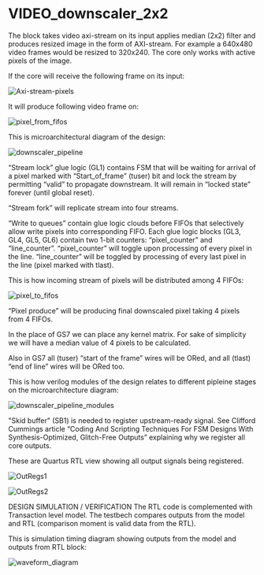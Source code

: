 # VIDEO_downscaler_2x2

The block takes video axi-stream on its input applies median (2x2) filter and produces resized image in the form of AXI-stream. For example a 640x480 video frames would be resized to 320x240.
The core only works with active pixels of the image.

If the core will receive the following frame on its input:

![Axi-stream-pixels](https://github.com/etherblade-net/VIDEO_downscaler_2x2/assets/53142676/7854687e-0724-4420-94da-0ee1154e23c8)

It will produce following video frame on:

![pixel_from_fifos](https://github.com/etherblade-net/VIDEO_downscaler_2x2/assets/53142676/00112b6f-e562-4ce0-82cb-128bacc8e3c0)

This is microarchitectural diagram of the design:

![downscaler_pipeline](https://github.com/etherblade-net/VIDEO_downscaler_2x2/assets/53142676/8e5f80ca-8682-4d2f-815c-d3cb8455b7af)

“Stream lock” glue logic (GL1) contains FSM that will be waiting for arrival of a pixel marked with “Start_of_frame” (tuser) bit and lock the stream by permitting “valid” to propagate downstream. It will remain in “locked state” forever (until global reset).

“Stream fork” will replicate stream into four streams.

“Write to queues” contain glue logic clouds before FIFOs that selectively allow write pixels into corresponding FIFO.
Each glue logic blocks (GL3, GL4, GL5, GL6) contain two 1-bit counters: “pixel_counter” and “line_counter”.
“pixel_counter” will toggle upon processing of every pixel in the line.
“line_counter” will be toggled by processing of every last pixel in the line (pixel marked with tlast).

This is how incoming stream of pixels will be distributed among 4 FIFOs:

![pixel_to_fifos](https://github.com/etherblade-net/VIDEO_downscaler_2x2/assets/53142676/43f737a3-8d6c-481a-90cf-caa5d3514b66)

“Pixel produce” will be producing final downscaled pixel taking 4 pixels from 4 FIFOs.

In the place of GS7 we can place any kernel matrix. For sake of simplicity we will have a median value of 4 pixels to be calculated.

Also in GS7 all (tuser) “start of the frame” wires will be ORed, and all (tlast) “end of line” wires will be ORed too.

This is how verilog modules of the design relates to different pipleine stages on the microarchitecture diagram:

![downscaler_pipeline_modules](https://github.com/etherblade-net/VIDEO_downscaler_2x2/assets/53142676/0e76a05d-eca6-4d11-9951-a5ffc1a1506f)

"Skid buffer" (SB1) is needed to register upstream-ready signal. See Clifford Cummings article “Coding And Scripting Techniques For FSM Designs With Synthesis-Optimized, Glitch-Free Outputs” explaining why we register all core outputs.



These are Quartus RTL view showing all output signals being registered.

![OutRegs1](https://github.com/etherblade-net/VIDEO_downscaler_2x2/assets/53142676/172959c2-04f4-4c28-97fb-30574cfa4ecf)

![OutRegs2](https://github.com/etherblade-net/VIDEO_downscaler_2x2/assets/53142676/2a71c9fb-383b-4b7d-99de-24c7b82fc8c8)



DESIGN SIMULATION / VERIFICATION
The RTL code is complemented with Transaction level model.
The testbech compares outputs from the model and RTL (comparison moment is valid data from the RTL).

This is simulation timing diagram showing outputs from the model and outputs from RTL block:

![waveform_diagram](https://github.com/etherblade-net/VIDEO_downscaler_2x2/assets/53142676/8638b894-5126-4d01-a4b4-7b1b30ff044f)
